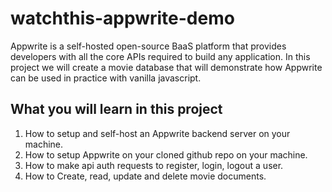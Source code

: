 # watchthis-appwrite-demo

Appwrite is a self-hosted open-source BaaS platform that provides developers with all the core APIs required to build any application. In this project we will create a movie database that will demonstrate how Appwrite can be used in practice with vanilla javascript.

## What you will learn in this project

1. How to setup and self-host an Appwrite backend server on your machine.
2. How to setup Appwrite on your cloned github repo on your machine.
3. How to make api auth requests to register, login, logout a user.
4. How to Create, read, update and delete movie documents.
